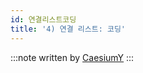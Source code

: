```yaml
---
id: 연결리스트코딩
title: '4) 연결 리스트: 코딩'
---
```


:::note
written by [CaesiumY](https://github.com/CaesiumY)
:::